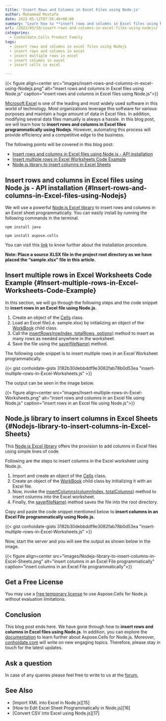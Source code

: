 ```yaml
---
title: 'Insert Rows and Columns in Excel Files using Node.js'
author: Muhammad Mustafa
date: 2022-05-12T07:56:46+00:00
summary: "Learn how to **insert rows and columns in Excel files using Node.js programmatically.**  Now, you can automate the process of inserting cells in Excel worksheets."
url: /2022/05/10/insert-rows-and-columns-in-excel-files-using-nodejs/
categories:
  - Conholdate.Cells Product Family
tags:
  - insert rows and columns in excel files using Nodejs
  - insert rows and columns in excel
  - insert multiple rows in excel
  - insert columns in excel
  - insert cells in excel

---
```



{{< figure align=center src="images/insert-rows-and-columns-in-excel-using-Nodejs.png" alt="insert rows and columns in Excel files using Node.js" caption="insert rows and columns in Excel files using Node.js">}}

[Microsoft Excel][1] is one of the leading and most widely used software in this world of technology. Most organizations leverage this software for various purposes and maintain a huge amount of data in Excel files. In addition, modifying several data files manually is always a hassle. In this blog post, we will learn how to **insert rows and columns in Excel files programmatically using Nodejs**. However, automating this process will provide efficiency and a competitive edge to the business.

The following points will be covered in this blog post:


  * [Insert rows and columns in Excel files using Node.js - API installation][2]
  * [Insert multiple rows in Excel Worksheets Code Example][3]
  * [Node.js library to insert columns in Excel Sheets ][4]

## Insert rows and columns in Excel files using Node.js - API installation {#Insert-rows-and-columns-in-Excel-files-using-Nodejs}

We will use a powerful [Node.js Excel library][5] to insert rows and columns in an Excel sheet programmatically. You can easily install by running the following commands in the terminal.

```
npm install java
```
```
npm install aspose.cells
```

You can visit this [link][6] to know further about the installation procedure.

**Note: Place a source XLSX file in the project root directory as we have placed the “sample.xlsx” file in this article.**

## Insert multiple rows in Excel Worksheets Code Example {#Insert-multiple-rows-in-Excel-Worksheets-Code-Example}

In this section, we will go through the following steps and the code snippet to **insert rows in an Excel file using Node.js.**

  1. Create an object of the [Cells][7] class.
  2. Load an Excel file(i.e. sample.xlsx) by initializing an object of the [WorkBook][8] child class.
  3. Call the [insertRows(rowIndex, totalRows, options)][9] method to insert as many rows as needed anywhere in the worksheet.
  4. Save the file using the [save(fileName)][10] method.

The following code snippet is to insert multiple rows in an Excel Worksheet programmatically.

{{< gist conholdate-gists 3182b30debbddf9e3082fab78b0d53ea "insert-multiple-rows-in-Excel-Worksheets.js" >}}

The output can be seen in the image below.

{{< figure align=center src="images/Insert-multiple-rows-in-Excel-Worksheets.png" alt="insert rows and columns in an Excel file using Node.js" caption="insert rows in an Excel file using Node.js">}}


## Node.js library to insert columns in Excel Sheets {#Nodejs-library-to-insert-columns-in-Excel-Sheets}

This [Node.js Excel library][5] offers the provision to add columns in Excel files using simple lines of code.

Following are the steps to insert columns in the Excel worksheet using Node.js.

  1. Import and create an object of the [Cells][7] class.
  2. Create an object of the [WorkBook][8] child class by initializing it with an Excel file.
  3. Now, invoke the [insertColumns(columnIndex, totalColumns)][11] method to insert columns into the Excel worksheet.
  4. Finally, the [save(fileName)][10] method saves the file into the root directory.

Copy and paste the code snippet mentioned below to **insert columns in an Excel File programmatically using Node.js.**

{{< gist conholdate-gists 3182b30debbddf9e3082fab78b0d53ea "insert-multiple-rows-in-Excel-Worksheets.js" >}}

Now, start the server and you will see the output as shown below in the image.

{{< figure align=center src="images/Nodejs-library-to-insert-columns-in-Excel-Sheets.png" alt="insert columns in an Excel File programmatically" caption="insert columns in an Excel File programmatically">}}

## Get a Free License

You may use a [free temporary license][12] to use Aspose.Cells for Node.js without evaluation limitations.

## Conclusion

This blog post ends here. We have gone through how to **insert rows and columns in Excel files using Node.js**. In addition, you can explore the [documentation][13] to learn further about Aspose.Cells for Node.js. Moreover, [conholdate.com][14] will write on new engaging topics. Therefore, please stay in touch for the latest updates.

## Ask a question

In case of any queries please feel free to write to us at the [forum.][18]

## See Also

  * [Import XML into Excel in Node.js][15]
  * [How to Edit Excel Sheet Programmatically in Node.js][16]
  * [Convert CSV into Excel using Node.js][17]

 [1]: https://docs.fileformat.com/spreadsheet/_xlsx/
 [2]: #Insert-rows-and-columns-in-Excel-files-using-Nodejs
 [3]: #Insert-multiple-rows-in-Excel-Worksheets-Code-Example
 [4]: #Nodejs-library-to-insert-columns-in-Excel-Sheets
 [5]: https://apireference.aspose.com/cells/nodejs
 [6]: https://blog.conholdate.com/2022/04/25/import-xml-into-excel-in-nodejs/
 [7]: https://apireference.aspose.com/cells/nodejs/cells
 [8]: https://apireference.aspose.com/cells/nodejs/Workbook
 [9]: https://apireference.aspose.com/cells/nodejs/Workbook
 [10]: https://apireference.aspose.com/cells/nodejs/Workbook#save
 [11]: https://apireference.aspose.com/cells/nodejs/Cells#insertColumns
 [12]: https://purchase.conholdate.com/temporary-license
 [13]: https://docs.aspose.com/cells/
 [14]: https://conholdate.com/
 [18]: https://forum.conholdate.com/